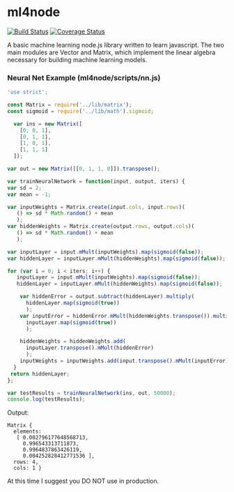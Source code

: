 # ml4node

[![Build Status](https://img.shields.io/travis/pgerbes1/ml4node.svg?style=flat-square)](https://travis-ci.org/pgerbes1/ml4node)
[![Coverage Status](https://img.shields.io/coveralls/pgerbes1/ml4node.svg?style=flat-square)](https://coveralls.io/r/pgerbes1/ml4node)

A basic machine learning node.js library written to learn javascript. 
The two main modules are Vector and Matrix, which implement the linear 
algebra necessary for building machine learning models. 

### Neural Net Example (ml4node/scripts/nn.js)

```javascript
'use strict'; 

const Matrix = require('../lib/matrix');
const sigmoid = require('../lib/math').sigmoid;

  var ins = new Matrix([
    [0, 0, 1],
    [0, 1, 1],
    [1, 0, 1],
    [1, 1, 1]
  ]);

var out = new Matrix([[0, 1, 1, 0]]).transpose();

var trainNeuralNetwork = function(input, output, iters) {
var sd = 2;
var mean = -1;

var inputWeights = Matrix.create(input.cols, input.rows)(
   () => sd * Math.random() + mean
   ); 
var hiddenWeights = Matrix.create(output.rows, output.cols)(
   () => sd * Math.random() + mean
   );

var inputLayer = input.mMult(inputWeights).map(sigmoid(false));
var hiddenLayer = inputLayer.mMult(hiddenWeights).map(sigmoid(false));

for (var i = 0; i < iters; i++) {
   inputLayer = input.mMult(inputWeights).map(sigmoid(false));
   hiddenLayer = inputLayer.mMult(hiddenWeights).map(sigmoid(false));

    var hiddenError = output.subtract(hiddenLayer).multiply(
      hiddenLayer.map(sigmoid(true))
      );
    var inputError = hiddenError.mMult(hiddenWeights.transpose()).multiply(
      inputLayer.map(sigmoid(true))
      );

    hiddenWeights = hiddenWeights.add(
      inputLayer.transpose().mMult(hiddenError)
      );
    inputWeights = inputWeights.add(input.transpose().mMult(inputError));
  }
 return hiddenLayer;
};

var testResults = trainNeuralNetwork(ins, out, 50000);
console.log(testResults);
```
Output:

```
Matrix {
  elements:
   [ 0.002796177648568713,
     0.996543313711873,
     0.9964837863426119,
     0.004252828412771536 ],
  rows: 4,
  cols: 1 }
 ```

At this time I suggest you DO NOT use in production. 
